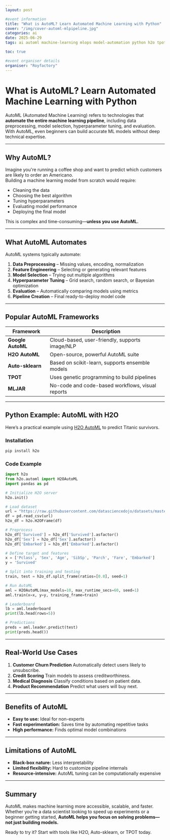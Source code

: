 ```yaml
---
layout: post

#event information
title: "What is AutoML? Learn Automated Machine Learning with Python"
cover: "/img/cover-automl-mlpipeline.jpg"
categories: ai
date: 2025-06-29
tags: ai automl machine-learning mlops model-automation python h2o tpot autosklearn

toc: true

#event organiser details
organiser: "Royfactory"
---
```


# What is AutoML? Learn Automated Machine Learning with Python

AutoML (Automated Machine Learning) refers to technologies that **automate the entire machine learning pipeline**, including data preprocessing, model selection, hyperparameter tuning, and evaluation. With AutoML, even beginners can build accurate ML models without deep technical expertise.

---

## Why AutoML?

Imagine you're running a coffee shop and want to predict which customers are likely to order an Americano.  
Building a machine learning model from scratch would require:
- Cleaning the data
- Choosing the best algorithm
- Tuning hyperparameters
- Evaluating model performance
- Deploying the final model

This is complex and time-consuming—**unless you use AutoML.**

---

## What AutoML Automates

AutoML systems typically automate:

1. **Data Preprocessing** – Missing values, encoding, normalization  
2. **Feature Engineering** – Selecting or generating relevant features  
3. **Model Selection** – Trying out multiple algorithms  
4. **Hyperparameter Tuning** – Grid search, random search, or Bayesian optimization  
5. **Evaluation** – Automatically comparing models using metrics  
6. **Pipeline Creation** – Final ready-to-deploy model code

---

## Popular AutoML Frameworks

| Framework        | Description |
|------------------|-------------|
| **Google AutoML** | Cloud-based, user-friendly, supports image/NLP |
| **H2O AutoML**    | Open-source, powerful AutoML suite |
| **Auto-sklearn**  | Based on scikit-learn, supports ensemble models |
| **TPOT**          | Uses genetic programming to build pipelines |
| **MLJAR**         | No-code and code-based workflows, visual reports |

---

## Python Example: AutoML with H2O

Here’s a practical example using [H2O AutoML](https://docs.h2o.ai/h2o/latest-stable/h2o-docs/automl.html) to predict Titanic survivors.

### Installation
```bash
pip install h2o
````

### Code Example

```python
import h2o
from h2o.automl import H2OAutoML
import pandas as pd

# Initialize H2O server
h2o.init()

# Load dataset
url = "https://raw.githubusercontent.com/datasciencedojo/datasets/master/titanic.csv"
df = pd.read_csv(url)
h2o_df = h2o.H2OFrame(df)

# Preprocess
h2o_df['Survived'] = h2o_df['Survived'].asfactor()
h2o_df['Sex'] = h2o_df['Sex'].asfactor()
h2o_df['Embarked'] = h2o_df['Embarked'].asfactor()

# Define target and features
x = ['Pclass', 'Sex', 'Age', 'SibSp', 'Parch', 'Fare', 'Embarked']
y = 'Survived'

# Split into training and testing
train, test = h2o_df.split_frame(ratios=[0.8], seed=1)

# Run AutoML
aml = H2OAutoML(max_models=10, max_runtime_secs=60, seed=1)
aml.train(x=x, y=y, training_frame=train)

# Leaderboard
lb = aml.leaderboard
print(lb.head(rows=5))

# Predictions
preds = aml.leader.predict(test)
print(preds.head())
```

---

## Real-World Use Cases

1. **Customer Churn Prediction**
   Automatically detect users likely to unsubscribe.
2. **Credit Scoring**
   Train models to assess creditworthiness.
3. **Medical Diagnosis**
   Classify conditions based on patient data.
4. **Product Recommendation**
   Predict what users will buy next.

---

## Benefits of AutoML

* **Easy to use:** Ideal for non-experts
* **Fast experimentation:** Saves time by automating repetitive tasks
* **High performance:** Finds optimal model combinations

---

## Limitations of AutoML

* **Black-box nature:** Less interpretability
* **Limited flexibility:** Hard to customize pipeline internals
* **Resource-intensive:** AutoML tuning can be computationally expensive

---

## Summary

AutoML makes machine learning more accessible, scalable, and faster.
Whether you’re a data scientist looking to speed up experiments or a beginner getting started, **AutoML helps you focus on solving problems—not just building models.**

Ready to try it? Start with tools like H2O, Auto-sklearn, or TPOT today.